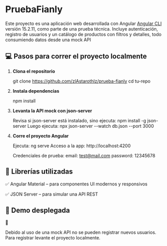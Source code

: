 # PruebaFianly

Este proyecto es una aplicación web desarrollada con Angular [Angular CLI](https://github.com/angular/angular-cli) versión 15.2.11, como parte de una prueba técnica. Incluye autenticación, registro de usuarios y un catálogo de productos con filtros y detalles, todo consumiendo datos desde una mock API

## 💻 Pasos para correr el proyecto localmente

1. **Clona el repositorio**
   
   git clone https://github.com/zlAstarothlz/prueba-fianly
   cd tu-repo

2. **Instala dependencias**

     npm install
    
3.  **Levanta la API mock con json-server**

     Revisa si json-server está instalado, sino ejecuta: npm install -g json-server
     Luego ejecuta: npx json-server --watch db.json --port 3000

4.  **Corre el proyecto Angular**

    Ejecuta: ng serve
    Acceso a la app: http://localhost:4200
    
    Credenciales de prueba: 
       email: test@mail.com
       password: 12345678
     

## 🧰 Librerías utilizadas

 ✅ Angular Material – para componentes UI modernos y responsivos

 ✅ JSON Server – para simular una API REST



## 🚀 Demo desplegada

🔗 [](https://tusitio.netlify.app)

Debido al uso de una mock API no se pueden registrar nuevos usuarios. Para registrar levante el proyecto localmente.



